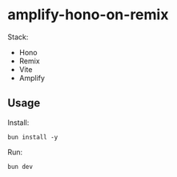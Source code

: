 # amplify-hono-on-remix

Stack:

- Hono
- Remix
- Vite
- Amplify

## Usage

Install:

```
bun install -y
```

Run:

```
bun dev
```
